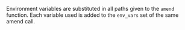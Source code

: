 Environment variables are substituted in all paths given to the `amend` function.
Each variable used is added to the `env_vars` set of the same amend call.
